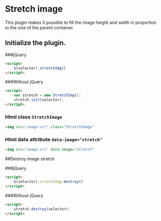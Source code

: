 # Stretch image
This plugin makes it possible to fill the image height and width in proportion to the size of the parent container.

## Initialize the plugin.

###jQuery
```html
<script>
    $(selector).stretchImg()
</script>
```
###Without jQuery
```html
<script>
    var stretch = new StretchImg();
    stretch.init(selector);
</script>
```

### Html class `StretchImage`
```html
<img src="image-src" class="StretchImage" 
```

### Html data attribute `data-image="stretch"`
```html
<img src="image-src" data-image="stretch" 
```

##Destroy image stretch

###jQuery
```html
<script>
    $(selector).stretchImg.destroy()
</script>
```
###Without jQuery
```html
<script>
    stretch.destroy(selector);
</script>
```